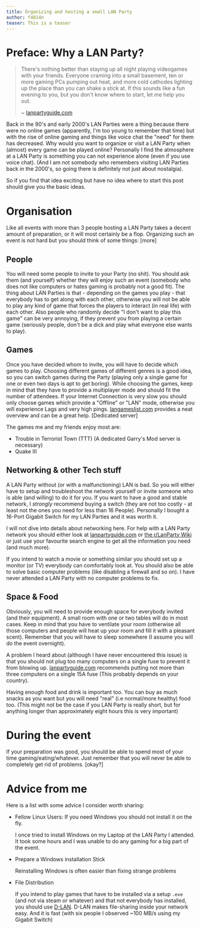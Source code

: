 ```yaml
---
title: Organizing and hosting a small LAN Party
author: f4814n
teaser: This is a teaser
---
```


# Preface: Why a LAN Party?
> There's nothing better than staying up all night playing videogames with your friends. Everyone craming
> into a small basement, ten or more gaming PCs pumping out heat, and more cold cathodes lighting up the
> place than you can shake a stick at. If this sounds like a fun evening to you, but you don't know where
> to start, let me help you out.
>
> ~ [lanpartyguide.com](http://lanpartyguide.com/lansetup.html)

Back in the 90's and early 2000's LAN Parties were a thing because there were no online games (apparently,
I'm too young to remember that time) but with the rise of online gaming and things like voice chat the
"need" for them has decreased.
Why would you want to organize or visit a LAN Party when (almost) every game can be played online?
Personally I find the atmosphere at a LAN Party is something you can not experience alone (even if you use
voice chat). (And I am not somebody who remembers visiting LAN Parties back in the 2000's, so going there
is definitely not just about nostalgia).

So if you find that idea exciting but have no idea where to start this post should give you the basic ideas.

# Organisation
Like all events with more than 3 people hosting a LAN Party takes a decent amount of preparation, or it
will most certainly be a flop. Organizing such an event is not hard but you should think of some things: [more]

## People
You will need some people to invite to your Party (no shit). You should ask them (and yourself) whether they
will enjoy such an event (somebody who does not like computers or hates gaming is probably not a good fit).
The thing about LAN Parties is that - depending on the games you play - that everybody has to get along with
each other, otherwise you will not be able to play any kind of game that forces the players to interact (in
real life) with each other. Also people who randomly decide "I don't want to play this game" can be very
annoying, if they prevent you from playing a certain game (seriously people, don't be a dick and play what
everyone else wants to play).

## Games
Once you have decided whom to invite, you will have to decide which games to play. Choosing different games
of different genres is a good idea, so you can switch games during the Party (playing only a single game
for one or even two days is apt to get boring). While choosing the games, keep in mind that they have to
provide a multiplayer mode and should fit the number of attendees. If your Internet Connection is very slow
you should only choose games which provide a "Offline" or "LAN" mode, otherwise you will experience Lags and
very high pings. [langameslist.com](http://www.langamelist.com/) provides a neat overview and can be a great
help. [Dedicated server]

The games me and my friends enjoy most are:

* Trouble in Terrorist Town (TTT) (A dedicated Garry's Mod server is necessary)
* Quake III

## Networking & other Tech stuff
A LAN Party without (or with a malfunctioning) LAN is bad. So you will either have to setup and troubleshoot
the network yourself or invite someone who is able (and willing) to do it for you. If you want to have a
good and stable network, I *strongly* recommend buying a switch (they are not too costly - at least not the
ones you need for less than 16 People). Personally I bought a 16-Port Gigabit Switch for my LAN Parties and
it was worth it.

I will not dive into details about networking here. For help with a LAN Party network you should either look
at [lanpartyguide.com](http://lanpartyguide.com/lansetup.html) or
[the r/LanParty Wiki](https://www.reddit.com/r/lanparty/wiki/networking) or just use your favourite search
engine to get all the information you need (and much more).

If you intend to watch a movie or something similar you should set up a monitor (or TV) everybody can
comfortably look at.  You should also be able to solve basic computer problems (like disabling a firewall
and so on). I have never attended a LAN Party with no computer problems to fix.

## Space & Food
Obviously, you will need to provide enough space for everybody invited (and their equipment). A small room
with one or two tables will do in most cases. Keep in mind that you have to ventilate your room (otherwise
all those computers and people will heat up your room and fill it with a pleasant scent). Remember that you
will have to sleep somewhere (I assume you will do the event overnight).

A problem I heard about (although I have never encountered this issue) is that you should not plug too many
computers on a single fuse to prevent it from blowing up.
[lanpartyguide.com](http://lanpartyguide.com/lansetup.html) recommends putting not more than three computers
on a single 15A fuse (This probably depends on your country).

Having enough food and drink is important too. You can buy as much snacks as you want but you will need
"real" (i.e normal/more healthy) food too. (This might not be the case if you LAN Party is really short, but
for anything longer than approximately eight hours this is very important)

# During the event
If your preparation was good, you should be able to spend most of your time gaming/eating/whatever. Just
remember that you will never be able to completely get rid of problems. [okay?]

# Advice from me
Here is a list with some advice I consider worth sharing:

* Fellow Linux Users: If you need Windows you should not install it on the fly.

  I once tried to install Windows on my Laptop *at* the LAN Party I attended. It took some hours and I was
  unable to do any gaming for a big part of the event.

* Prepare a Windows installation Stick

  Reinstalling Windows is often easier than fixing strange problems

* File Distribution

  If you intend to play games that have to be installed via a setup `.exe` (and not via steam or whatever)
  and that not everybody has installed, you should use [D-LAN](http://d-lan.net). D-LAN makes file-sharing
  inside your network easy. And it is fast (with six people I observed ~100 MB/s using my Gigabit Switch)

